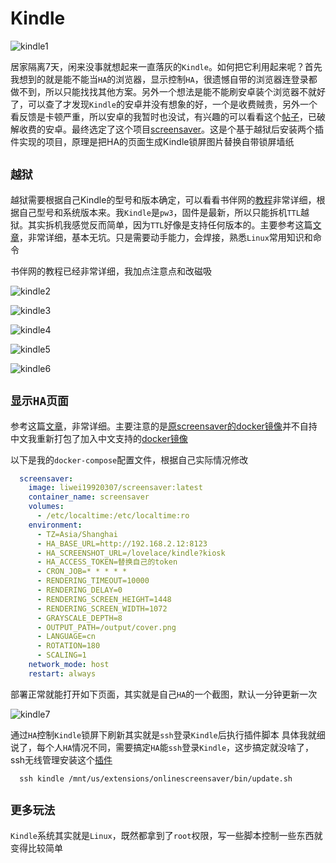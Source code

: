 # Kindle

![kindle1](./img/kindle1.jpg)

居家隔离7天，闲来没事就想起来一直落灰的`Kindle`。如何把它利用起来呢？首先我想到的就是能不能当`HA`的浏览器，显示控制`HA`，很遗憾自带的浏览器连登录都做不到，所以只能找找其他方案。另外一个想法是能不能刷安卓装个浏览器不就好了，可以查了才发现`Kindle`的安卓并没有想象的好，一个是收费贼贵，另外一个看反馈是卡顿严重，所以安卓的我暂时也没试，有兴趣的可以看看这个[帖子](https://community.wvbtech.com/d/3027 
)，已破解收费的安卓。最终选定了这个项目[screensaver](https://github.com/sibbl/hass-lovelace-kindle-screensaver)。这是个基于越狱后安装两个插件实现的项目，原理是把HA的页面生成Kindle锁屏图片替换自带锁屏墙纸

## `越狱`

越狱需要根据自己Kindle的型号和版本确定，可以看看书伴网的[教程](https://bookfere.com/post/406.html)非常详细，根据自己型号和系统版本来。我`Kindle`是`pw3`，固件是最新，所以只能拆机`TTL`越狱。其实拆机我感觉反而简单，因为`TTL`好像是支持任何版本的。主要参考这篇[文章](https://bookfere.com/post/767.html)，非常详细，基本无坑。只是需要动手能力，会焊接，熟悉`Linux`常用知识和命令

书伴网的教程已经非常详细，我加点注意点和改磁吸

![kindle2](./img/kindle2.png)

![kindle3](./img/kindle3.png)

![kindle4](./img/kindle4.png)

![kindle5](./img/kindle5.png)

![kindle6](./img/kindle6.png)


## `显示HA页面`

参考这篇[文章](https://cloud.tencent.com/developer/article/1990885)，非常详细。主要注意的是[原screensaver的docker镜像](https://github.com/sibbl/hass-lovelace-kindle-screensaver)并不自持中文我重新打包了加入中文支持的[docker镜像](https://hub.docker.com/r/liwei19920307/screensaver)

以下是我的`docker-compose`配置文件，根据自己实际情况修改

```yml
  screensaver:
    image: liwei19920307/screensaver:latest
    container_name: screensaver
    volumes:
      - /etc/localtime:/etc/localtime:ro
    environment:
      - TZ=Asia/Shanghai
      - HA_BASE_URL=http://192.168.2.12:8123
      - HA_SCREENSHOT_URL=/lovelace/kindle?kiosk
      - HA_ACCESS_TOKEN=替换自己的token
      - CRON_JOB=* * * * *
      - RENDERING_TIMEOUT=10000
      - RENDERING_DELAY=0
      - RENDERING_SCREEN_HEIGHT=1448
      - RENDERING_SCREEN_WIDTH=1072
      - GRAYSCALE_DEPTH=8
      - OUTPUT_PATH=/output/cover.png
      - LANGUAGE=cn
      - ROTATION=180
      - SCALING=1
    network_mode: host
    restart: always
```

部署正常就能打开如下页面，其实就是自己`HA`的一个截图，默认一分钟更新一次

![kindle7](./img/kindle7.png)


通过`HA`控制`Kindle`锁屏下刷新其实就是`ssh`登录`Kindle`后执行插件脚本
具体我就细说了，每个人`HA`情况不同，需要搞定`HA`能`ssh`登录`Kindle`，这步搞定就没啥了，ssh无线管理安装这个[插件](https://bookfere.com/post/59.html)

```
  ssh kindle /mnt/us/extensions/onlinescreensaver/bin/update.sh
```

## `更多玩法`

`Kindle`系统其实就是`Linux`，既然都拿到了`root`权限，写一些脚本控制一些东西就变得比较简单

